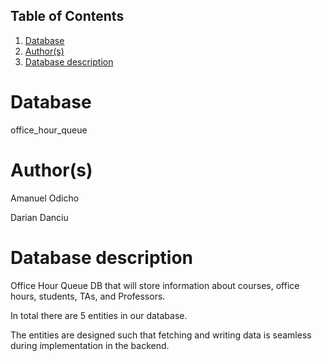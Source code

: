 ## Table of Contents
1. [Database](#database)
2. [Author(s)](#author)
3. [Database description](#description)


# Database
office_hour_queue

# Author(s)
Amanuel Odicho

Darian Danciu

# Database description
Office Hour Queue DB that will store information about courses, office hours, students, TAs, and Professors. 

In total there are 5 entities in our database.

The entities are designed such that fetching and writing data is seamless during implementation in the backend.


